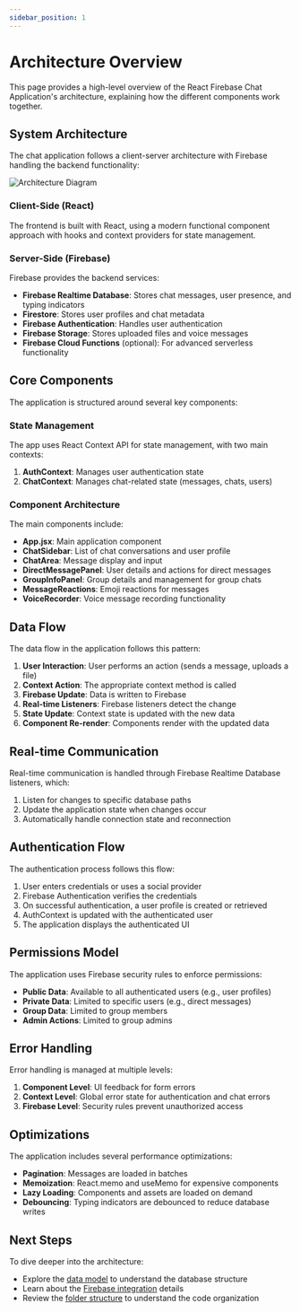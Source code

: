 ```yaml
---
sidebar_position: 1
---
```


# Architecture Overview

This page provides a high-level overview of the React Firebase Chat Application's architecture, explaining how the different components work together.

## System Architecture

The chat application follows a client-server architecture with Firebase handling the backend functionality:

![Architecture Diagram](/img/architecture-diagram.png)

### Client-Side (React)

The frontend is built with React, using a modern functional component approach with hooks and context providers for state management.

### Server-Side (Firebase)

Firebase provides the backend services:
- **Firebase Realtime Database**: Stores chat messages, user presence, and typing indicators
- **Firestore**: Stores user profiles and chat metadata
- **Firebase Authentication**: Handles user authentication
- **Firebase Storage**: Stores uploaded files and voice messages
- **Firebase Cloud Functions** (optional): For advanced serverless functionality

## Core Components

The application is structured around several key components:

### State Management

The app uses React Context API for state management, with two main contexts:

1. **AuthContext**: Manages user authentication state
2. **ChatContext**: Manages chat-related state (messages, chats, users)

### Component Architecture

The main components include:

- **App.jsx**: Main application component
- **ChatSidebar**: List of chat conversations and user profile
- **ChatArea**: Message display and input
- **DirectMessagePanel**: User details and actions for direct messages
- **GroupInfoPanel**: Group details and management for group chats
- **MessageReactions**: Emoji reactions for messages
- **VoiceRecorder**: Voice message recording functionality

## Data Flow

The data flow in the application follows this pattern:

1. **User Interaction**: User performs an action (sends a message, uploads a file)
2. **Context Action**: The appropriate context method is called
3. **Firebase Update**: Data is written to Firebase
4. **Real-time Listeners**: Firebase listeners detect the change
5. **State Update**: Context state is updated with the new data
6. **Component Re-render**: Components render with the updated data

## Real-time Communication

Real-time communication is handled through Firebase Realtime Database listeners, which:

1. Listen for changes to specific database paths
2. Update the application state when changes occur
3. Automatically handle connection state and reconnection

## Authentication Flow

The authentication process follows this flow:

1. User enters credentials or uses a social provider
2. Firebase Authentication verifies the credentials
3. On successful authentication, a user profile is created or retrieved
4. AuthContext is updated with the authenticated user
5. The application displays the authenticated UI

## Permissions Model

The application uses Firebase security rules to enforce permissions:

- **Public Data**: Available to all authenticated users (e.g., user profiles)
- **Private Data**: Limited to specific users (e.g., direct messages)
- **Group Data**: Limited to group members
- **Admin Actions**: Limited to group admins

## Error Handling

Error handling is managed at multiple levels:

1. **Component Level**: UI feedback for form errors
2. **Context Level**: Global error state for authentication and chat errors
3. **Firebase Level**: Security rules prevent unauthorized access

## Optimizations

The application includes several performance optimizations:

- **Pagination**: Messages are loaded in batches
- **Memoization**: React.memo and useMemo for expensive components
- **Lazy Loading**: Components and assets are loaded on demand
- **Debouncing**: Typing indicators are debounced to reduce database writes

## Next Steps

To dive deeper into the architecture:

- Explore the [data model](data-model) to understand the database structure
- Learn about the [Firebase integration](firebase-integration) details
- Review the [folder structure](folder-structure) to understand the code organization 